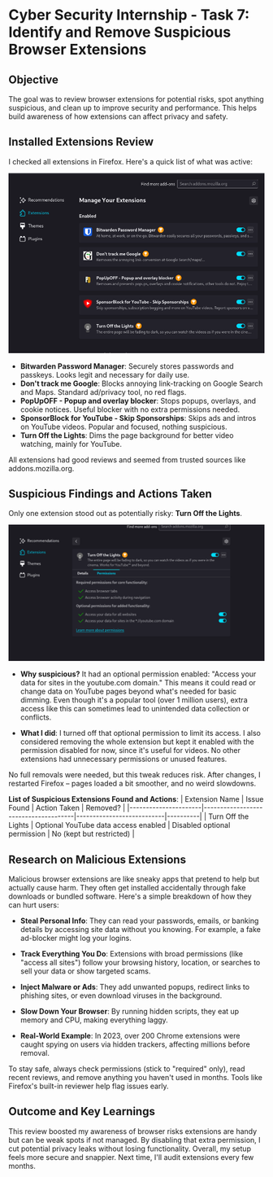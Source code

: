 # Cyber Security Internship - Task 7: Identify and Remove Suspicious Browser Extensions

## Objective
The goal was to review browser extensions for potential risks, spot anything suspicious, and clean up to improve security and performance. This helps build awareness of how extensions can affect privacy and safety.

## Installed Extensions Review
I checked all extensions in Firefox. Here's a quick list of what was active:

![Alt image](assets/listofextensions.png)

- **Bitwarden Password Manager**: Securely stores passwords and passkeys. Looks legit and necessary for daily use.
- **Don't track me Google**: Blocks annoying link-tracking on Google Search and Maps. Standard ad/privacy tool, no red flags.
- **PopUpOFF - Popup and overlay blocker**: Stops popups, overlays, and cookie notices. Useful blocker with no extra permissions needed.
- **SponsorBlock for YouTube - Skip Sponsorships**: Skips ads and intros on YouTube videos. Popular and focused, nothing suspicious.
- **Turn Off the Lights**: Dims the page background for better video watching, mainly for YouTube.

All extensions had good reviews and seemed from trusted sources like addons.mozilla.org.

## Suspicious Findings and Actions Taken
Only one extension stood out as potentially risky: **Turn Off the Lights**.

![image](assets/suspiciousextension.png)

- **Why suspicious?** It had an optional permission enabled: "Access your data for sites in the youtube.com domain." This means it could read or change data on YouTube pages beyond what's needed for basic dimming. Even though it's a popular tool (over 1 million users), extra access like this can sometimes lead to unintended data collection or conflicts.
  
- **What I did**: I turned off that optional permission to limit its access. I also considered removing the whole extension but kept it enabled with the permission disabled for now, since it's useful for videos. No other extensions had unnecessary permissions or unused features.

No full removals were needed, but this tweak reduces risk. After changes, I restarted Firefox – pages loaded a bit smoother, and no weird slowdowns.

**List of Suspicious Extensions Found and Actions**:
| Extension Name       | Issue Found                          | Action Taken              | Removed? |
|----------------------|--------------------------------------|---------------------------|----------|
| Turn Off the Lights | Optional YouTube data access enabled | Disabled optional permission | No (kept but restricted) |

## Research on Malicious Extensions
Malicious browser extensions are like sneaky apps that pretend to help but actually cause harm. They often get installed accidentally through fake downloads or bundled software. Here's a simple breakdown of how they can hurt users:

- **Steal Personal Info**: They can read your passwords, emails, or banking details by accessing site data without you knowing. For example, a fake ad-blocker might log your logins.
  
- **Track Everything You Do**: Extensions with broad permissions (like "access all sites") follow your browsing history, location, or searches to sell your data or show targeted scams.
  
- **Inject Malware or Ads**: They add unwanted popups, redirect links to phishing sites, or even download viruses in the background.
  
- **Slow Down Your Browser**: By running hidden scripts, they eat up memory and CPU, making everything laggy.
  
- **Real-World Example**: In 2023, over 200 Chrome extensions were caught spying on users via hidden trackers, affecting millions before removal.

To stay safe, always check permissions (stick to "required" only), read recent reviews, and remove anything you haven't used in months. Tools like Firefox's built-in reviewer help flag issues early.

## Outcome and Key Learnings
This review boosted my awareness of browser risks extensions are handy but can be weak spots if not managed. By disabling that extra permission, I cut potential privacy leaks without losing functionality. Overall, my setup feels more secure and snappier. Next time, I'll audit extensions every few months.

